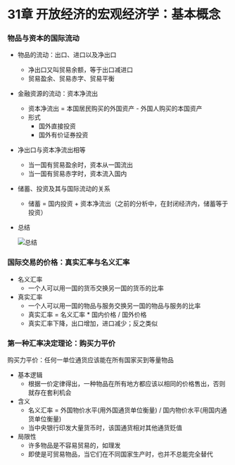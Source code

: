 # 31章 开放经济的宏观经济学：基本概念

### 物品与资本的国际流动

- 物品的流动：出口、进口以及净出口

  - 净出口又叫贸易余额，等于出口减进口
  - 贸易盈余、贸易赤字、贸易平衡

- 金融资源的流动：资本净流出

  - 资本净流出 = 本国居民购买的外国资产 - 外国人购买的本国资产
  - 形式
    - 国外直接投资
    - 国外有价证券投资

- 净出口与资本净流出相等

  - 当一国有贸易盈余时，资本从一国流出
  - 当一国有贸易赤字时，资本流入国内

- 储蓄、投资及其与国际流动的关系

  - 储蓄 = 国内投资 + 资本净流出（之前的分析中，在封闭经济内，储蓄等于投资）

- 总结

  ![总结](images/31-总结.png)

### 国际交易的价格：真实汇率与名义汇率

- 名义汇率
  - 一个人可以用一国的货币交换另一国的货币的比率
- 真实汇率
  - 一个人可以用一国的物品与服务交换另一国的物品与服务的比率
  - 真实汇率 = 名义汇率 * 国内价格 / 国外价格
  - 真实汇率下降，出口增加，进口减少；反之类似

### 第一种汇率决定理论：购买力平价

购买力平价：任何一单位通货应该能在所有国家买到等量物品

- 基本逻辑
  - 根据一价定律得出，一种物品在所有地方都应该以相同的价格售出，否则就存在套利机会
- 含义
  - 名义汇率 = 外国物价水平(用外国通货单位衡量) / 国内物价水平(用国内通货单位衡量)
  - 当中央银行印发大量货币时，该国通货相对其他通货贬值
- 局限性
  - 许多物品是不容易贸易的，如理发
  - 即使是可贸易物品，当它们在不同国家生产时，也并不总能完全替代
